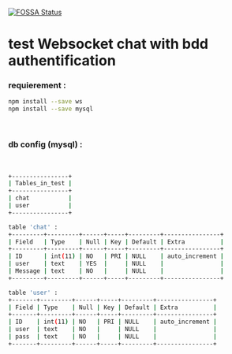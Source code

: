 [![FOSSA Status](https://app.fossa.com/api/projects/git%2Bgithub.com%2Fbenizz0%2Ftestws.svg?type=shield)](https://app.fossa.com/projects/git%2Bgithub.com%2Fbenizz0%2Ftestws?ref=badge_shield)

# test Websocket chat with bdd authentification

### requierement :
```bash
npm install --save ws
npm install --save mysql
```
<br>

### db config (mysql) :
<br>

```bash 
+----------------+
| Tables_in_test |
+----------------+
| chat           |
| user           |
+----------------+
```

```bash 
table 'chat' :
+---------+---------+------+-----+---------+----------------+
| Field   | Type    | Null | Key | Default | Extra          |
+---------+---------+------+-----+---------+----------------+
| ID      | int(11) | NO   | PRI | NULL    | auto_increment |
| user    | text    | YES  |     | NULL    |                |
| Message | text    | NO   |     | NULL    |                |
+---------+---------+------+-----+---------+----------------+
```

```bash 
table 'user' : 
+-------+---------+------+-----+---------+----------------+
| Field | Type    | Null | Key | Default | Extra          |
+-------+---------+------+-----+---------+----------------+
| ID    | int(11) | NO   | PRI | NULL    | auto_increment |
| user  | text    | NO   |     | NULL    |                |
| pass  | text    | NO   |     | NULL    |                |
+-------+---------+------+-----+---------+----------------+
```
<br>
